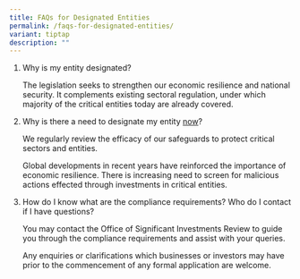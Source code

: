 ```yaml
---
title: FAQs for Designated Entities
permalink: /faqs-for-designated-entities/
variant: tiptap
description: ""
---
```

<ol data-tight="true" class="tight"><li><p>Why is my entity designated?</p><p>The legislation seeks to strengthen our economic resilience and national security. It complements existing sectoral regulation, under which majority of the critical entities today are already covered.</p><p></p></li><li><p>Why is there a need to designate my entity <u>now</u>?</p><p>We regularly review the efficacy of our safeguards to protect critical sectors and entities.</p><p>Global developments in recent years have reinforced the importance of economic resilience. There is increasing need to screen for malicious actions effected through investments in critical entities.</p><p></p></li><li><p>How do I know what are the compliance requirements? Who do I contact if I have questions?</p><p>You may contact the Office of Significant Investments Review to guide you through the compliance requirements and assist with your queries.</p><p>Any enquiries or clarifications which businesses or investors may have prior to the commencement of any formal application are welcome.</p></li></ol><p><br></p>